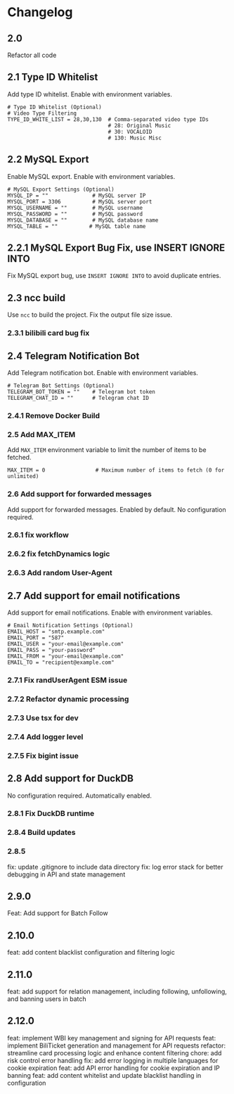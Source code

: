 # Changelog

## 2.0

Refactor all code

## 2.1 Type ID Whitelist

Add type ID whitelist. Enable with environment variables.

```env
# Type ID Whitelist (Optional)
# Video Type Filtering
TYPE_ID_WHITE_LIST = 28,30,130  # Comma-separated video type IDs
                                # 28: Original Music
                                # 30: VOCALOID
                                # 130: Music Misc
```

## 2.2 MySQL Export

Enable MySQL export. Enable with environment variables.

```env
# MySQL Export Settings (Optional)
MYSQL_IP = ""              # MySQL server IP
MYSQL_PORT = 3306          # MySQL server port
MYSQL_USERNAME = ""        # MySQL username
MYSQL_PASSWORD = ""        # MySQL password
MYSQL_DATABASE = ""        # MySQL database name
MYSQL_TABLE = ""          # MySQL table name
```

## 2.2.1 MySQL Export Bug Fix, use INSERT IGNORE INTO

Fix MySQL export bug, use `INSERT IGNORE INTO` to avoid duplicate entries.

## 2.3 ncc build

Use `ncc` to build the project. Fix the output file size issue.

### 2.3.1 bilibili card bug fix

## 2.4 Telegram Notification Bot

Add Telegram notification bot. Enable with environment variables.

```env
# Telegram Bot Settings (Optional)
TELEGRAM_BOT_TOKEN = ""    # Telegram bot token
TELEGRAM_CHAT_ID = ""      # Telegram chat ID
```

### 2.4.1 Remove Docker Build

### 2.5 Add MAX_ITEM

Add `MAX_ITEM` environment variable to limit the number of items to be fetched.

```env
MAX_ITEM = 0                # Maximum number of items to fetch (0 for unlimited)
```

### 2.6 Add support for forwarded messages

Add support for forwarded messages. Enabled by default. No configuration required.

### 2.6.1 fix workflow

### 2.6.2 fix fetchDynamics logic

### 2.6.3 Add random User-Agent

## 2.7 Add support for email notifications

Add support for email notifications. Enable with environment variables.

```env
# Email Notification Settings (Optional)
EMAIL_HOST = "smtp.example.com"
EMAIL_PORT = "587"
EMAIL_USER = "your-email@example.com"
EMAIL_PASS = "your-password"
EMAIL_FROM = "your-email@example.com"
EMAIL_TO = "recipient@example.com"
```

### 2.7.1 Fix randUserAgent ESM issue

### 2.7.2 Refactor dynamic processing

### 2.7.3 Use tsx for dev

### 2.7.4 Add logger level

### 2.7.5 Fix bigint issue

## 2.8 Add support for DuckDB

No configuration required. Automatically enabled.

### 2.8.1 Fix DuckDB runtime

### 2.8.4 Build updates

### 2.8.5 

fix: update .gitignore to include data directory
fix: log error stack for better debugging in API and state management

## 2.9.0

Feat: Add support for Batch Follow

## 2.10.0

feat: add content blacklist configuration and filtering logic

## 2.11.0

feat: add support for relation management, including following, unfollowing, and banning users in batch

## 2.12.0

feat: implement WBI key management and signing for API requests
feat: implement BiliTicket generation and management for API requests
refactor: streamline card processing logic and enhance content filtering
chore: add risk control error handling
fix: add error logging in multiple languages for cookie expiration
feat: add API error handling for cookie expiration and IP banning
feat: add content whitelist and update blacklist handling in configuration